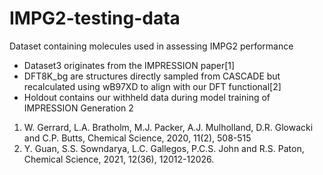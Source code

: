 # IMPG2-testing-data
Dataset containing molecules used in assessing IMPG2 performance

- Dataset3 originates from the IMPRESSION paper[1] 
- DFT8K_bg are structures directly sampled from CASCADE but recalculated using wB97XD to align with our DFT functional[2]
- Holdout contains our withheld data during model training of IMPRESSION Generation 2

1. W. Gerrard, L.A. Bratholm, M.J. Packer, A.J. Mulholland, D.R. Glowacki and C.P. Butts, Chemical Science, 2020, 11(2), 508-515
2. Y. Guan, S.S. Sowndarya, L.C. Gallegos, P.C.S. John and R.S.
Paton, Chemical Science, 2021, 12(36), 12012-12026.
